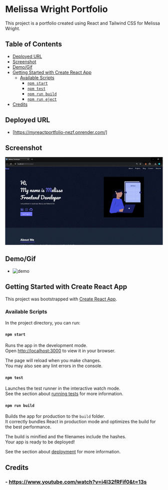 # Melissa Wright Portfolio

This project is a portfolio created using React and Tailwind CSS for Melissa Wright.

## Table of Contents

- [Deployed URL](#deployed-url)
- [Screenshot](#screenshot)
- [Demo/Gif](#demo-gif)
- [Getting Started with Create React App](#getting-started-with-create-react-app)
  - [Available Scripts](#available-scripts)
    - [`npm start`](#npm-start)
    - [`npm test`](#npm-test)
    - [`npm run build`](#npm-run-build)
    - [`npm run eject`](#npm-run-eject)
- [Credits](#credits)

## Deployed URL

- [https://myreactportfolio-nezf.onrender.com/]

## Screenshot

![screenshot](./src/assets/screenshot.png)

## Demo/Gif

- ![demo](./src/assets/demo.gif)

## Getting Started with Create React App

This project was bootstrapped with [Create React App](https://github.com/facebook/create-react-app).

### Available Scripts

In the project directory, you can run:

#### `npm start`

Runs the app in the development mode.\
Open [http://localhost:3000](http://localhost:3000) to view it in your browser.

The page will reload when you make changes.\
You may also see any lint errors in the console.

#### `npm test`

Launches the test runner in the interactive watch mode.\
See the section about [running tests](https://facebook.github.io/create-react-app/docs/running-tests) for more information.

#### `npm run build`

Builds the app for production to the `build` folder.\
It correctly bundles React in production mode and optimizes the build for the best performance.

The build is minified and the filenames include the hashes.\
Your app is ready to be deployed!

See the section about [deployment](https://facebook.github.io/create-react-app/docs/deployment) for more information.

## Credits

### - https://www.youtube.com/watch?v=i4l32fRFif0&t=13s
